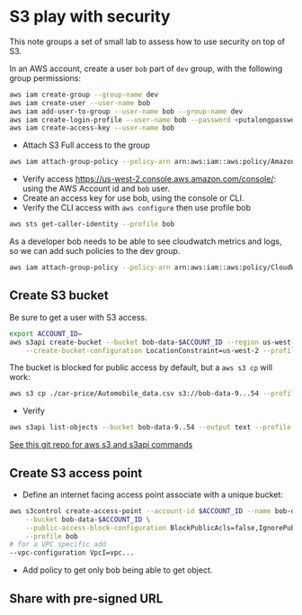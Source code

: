 # S3 play with security

This note groups a set of small lab to assess how to use security on top of S3.

In an AWS account, create a user `bob` part of `dev` group, with the following group permissions:

```sh
aws iam create-group --group-name dev
aws iam create-user --user-name bob 
aws iam add-user-to-group --user-name bob --group-name dev
aws iam create-login-profile --user-name bob --password <putalongpassword> --no-password-reset-required
aws iam create-access-key --user-name bob
```

* Attach S3 Full access to the group

```sh
aws iam attach-group-policy --policy-arn arn:aws:iam::aws:policy/AmazonS3FullAccess --group-name dev
```

* Verify access https://us-west-2.console.aws.amazon.com/console/: using the AWS Account id and `bob` user.
* Create an access key for use bob, using the console or CLI.
* Verify the CLI access with `aws configure` then use profile bob

```sh
aws sts get-caller-identity --profile bob
```

As a developer bob needs to be able to see cloudwatch metrics and logs, so we can add such policies to the dev group.

```sh
aws iam attach-group-policy --policy-arn arn:aws:iam::aws:policy/CloudWatchReadOnlyAccess --group-name dev
```

## Create S3 bucket


Be sure to get a user with S3 access. 

```sh
export ACCOUNT_ID=
aws s3api create-bucket --bucket bob-data-$ACCOUNT_ID --region us-west-2  \
    --create-bucket-configuration LocationConstraint=us-west-2 --profile bob
```

The bucket is blocked for public access by default, but a `aws s3 cp` will work:

```sh
aws s3 cp ./car-price/Automobile_data.csv s3://bob-data-9...54 --profile bob 
```

* Verify

```sh
aws s3api list-objects --bucket bob-data-9..54 --output text --profile bob
```

[See this git repo for aws s3 and s3api commands](https://github.com/awsdocs/aws-doc-sdk-examples/blob/main/aws-cli/bash-linux/s3/bucket-lifecycle-operations/bucket_operations.sh)

## Create S3 access point

* Define an internet facing access point associate with a unique bucket:

```sh
aws s3control create-access-point --account-id $ACCOUNT_ID --name bob-data-ap \
    --bucket bob-data-$ACCOUNT_ID \
    --public-access-block-configuration BlockPublicAcls=false,IgnorePublicAcls=false,BlockPublicPolicy=true,RestrictPublicBuckets=true \
    --profile bob
# for a VPC specific add
--vpc-configuration VpcI=vpc...
```

* Add policy to get only bob being able to get object.


## Share with pre-signed URL
